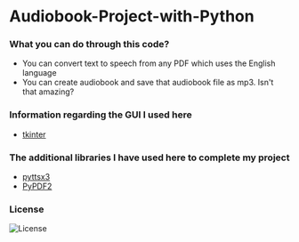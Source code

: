 # Audiobook-Project-with-Python
### What you can do through this code?
* You can convert text to speech from any PDF which uses the English language
* You can create audiobook and save that audiobook file as mp3. Isn't that amazing?

### Information regarding the GUI I used here 
* [tkinter](https://docs.python.org/3/library/tkinter.html)

### The additional libraries I have used here to complete my project 
* [pyttsx3](https://pypi.org/project/pyttsx3/)
* [PyPDF2](https://pypi.org/project/PyPDF2/)

### License

![License](https://img.shields.io/github/license/FahimFBA/Audiobook-Project?color=red&style=for-the-badge)
